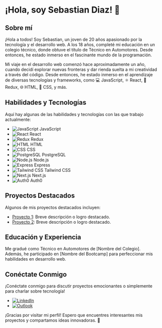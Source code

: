 # ¡Hola, soy Sebastian Diaz! 👋

## Sobre mí
¡Hola a todos! Soy Sebastian, un joven de 20 años apasionado por la tecnología y el desarrollo web. A los 18 años, completé mi educación en un colegio técnico, donde obtuve el título de Técnico en Automotores. Desde entonces, he estado inmerso en el fascinante mundo de la programación.

Mi viaje en el desarrollo web comenzó hace aproximadamente un año, cuando decidí explorar nuevas fronteras y dar rienda suelta a mi creatividad a través del código. Desde entonces, he estado inmerso en el aprendizaje de diversas tecnologías y frameworks, como 💻 JavaScript, ⚛️ React, 🔄 Redux, 🌐 HTML, 🎨 CSS, y más.

## Habilidades y Tecnologías
Aquí hay algunas de las habilidades y tecnologías con las que trabajo actualmente:

- ![JavaScript]([enlace_al_logo_javascript](https://cdn2.iconfinder.com/data/icons/designer-skills/128/code-programming-javascript-software-develop-command-language-256.png)) JavaScript
- ![React](enlace_al_logo_react) React
- ![Redux](enlace_al_logo_redux) Redux
- ![HTML](enlace_al_logo_html) HTML
- ![CSS](enlace_al_logo_css) CSS
- ![PostgreSQL](enlace_al_logo_postgresql) PostgreSQL
- ![Node.js](enlace_al_logo_nodejs) Node.js
- ![Express](enlace_al_logo_express) Express
- ![Tailwind CSS](enlace_al_logo_tailwind) Tailwind CSS
- ![Next.js](enlace_al_logo_nextjs) Next.js
- ![Auth0](enlace_al_logo_auth0) Auth0

## Proyectos Destacados
Algunos de mis proyectos destacados incluyen:
- [Proyecto 1](enlace_al_proyecto_1): Breve descripción o logro destacado.
- [Proyecto 2](enlace_al_proyecto_2): Breve descripción o logro destacado.

## Educación y Experiencia
Me gradué como Técnico en Automotores de [Nombre del Colegio]. Además, he participado en [Nombre del Bootcamp] para perfeccionar mis habilidades en desarrollo web.

## Conéctate Conmigo
¡Conéctate conmigo para discutir proyectos emocionantes o simplemente para charlar sobre tecnología!
- [![LinkedIn](linkedin_logo_url)](enlace_a_tu_perfil_de_LinkedIn)
- [![Outlook](outlook_logo_url)](mailto:tu_correo@outlook.com)

¡Gracias por visitar mi perfil! Espero que encuentres interesantes mis proyectos y compartamos ideas innovadoras. 🚀
